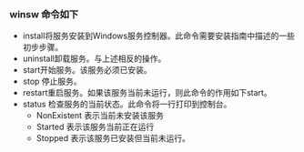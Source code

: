 
### winsw 命令如下

- install将服务安装到Windows服务控制器。此命令需要安装指南中描述的一些初步步骤。
- uninstall卸载服务。与上述相反的操作。
- start开始服务。该服务必须已安装。
- stop 停止服务。
- restart重启服务。如果该服务当前未运行，则此命令的作用如下start。
- status 检查服务的当前状态。此命令将一行打印到控制台。
    - NonExistent 表示当前未安装该服务
    - Started 表示该服务当前正在运行
    - Stopped 表示该服务已安装但当前未运行。